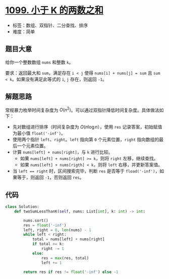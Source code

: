 # [1099. 小于 K 的两数之和](https://leetcode.cn/problems/two-sum-less-than-k/)

- 标签：数组、双指针、二分查找、排序
- 难度：简单

## 题目大意

给你一个整数数组 `nums` 和整数 `k`。

要求：返回最大和 `sum`，满足存在 `i < j` 使得 `nums[i] + nums[j] = sum` 且 `sum < k`。如果没有满足此等式的 `i`, `j` 存在，则返回 `-1`。

## 解题思路

常规暴力枚举时间复杂度为 $O(n^2)$。可以通过双指针降低时间复杂度。具体做法如下：

- 先对数组进行排序（时间复杂度为 $O(n \log n$），使用 `res` 记录答案，初始赋值为最小值 `float('-inf')`。
- 使用两个指针 `left`、`right`。`left` 指向第 `0` 个元素位置，`right` 指向数组的最后一个元素位置。
- 计算 `nums[left] + nums[right]`，与 `k` 进行比较。
  - 如果 `nums[left] + nums[right] >= k`，则将 `right` 左移，继续查找。
  - 如果 `nums[left] + nums[rigth] < k`，则将 `left` 右移，并更新答案值。
- 当 `left == right` 时，区间搜索完毕，判断 `res` 是否等于 `fload('-inf')`，如果等于，则返回 `-1`，否则返回 `res`。

## 代码

```Python
class Solution:
    def twoSumLessThanK(self, nums: List[int], k: int) -> int:

        nums.sort()
        res = float('-inf')
        left, right = 0, len(nums) - 1
        while left < right:
            total = nums[left] + nums[right]
            if total >= k:
                right -= 1
            else:
                res = max(res, total)
                left += 1

        return res if res != float('-inf') else -1
```


